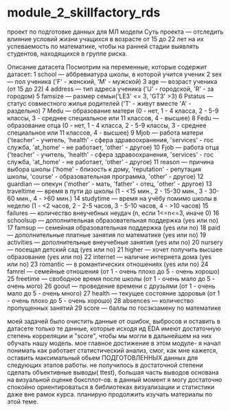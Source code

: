 # module_2_skillfactory_rds
проект по подготовке данных для МЛ модели
Суть проекта — отследить влияние условий жизни учащихся в возрасте от 15 до 22 лет на их успеваемость по математике, чтобы на ранней стадии выявлять студентов, находящихся в группе риска.

Описание датасета
Посмотрим на переменные, которые содержит датасет:
1 school — аббревиатура школы, в которой учится ученик
2 sex — пол ученика ('F' - женский, 'M' - мужской)
3 age — возраст ученика (от 15 до 22)
4 address — тип адреса ученика ('U' - городской, 'R' - за городом)
5 famsize — размер семьи('LE3' <= 3, 'GT3' >3)
6 Pstatus — статус совместного жилья родителей ('T' - живут вместе 'A' - раздельно)
7 Medu — образование матери (0 - нет, 1 - 4 класса, 2 - 5-9 классы, 3 - среднее специальное или 11 классов, 4 - высшее)
8 Fedu — образование отца (0 - нет, 1 - 4 класса, 2 - 5-9 классы, 3 - среднее специальное или 11 классов, 4 - высшее)
9 Mjob — работа матери ('teacher' - учитель, 'health' - сфера здравоохранения, 'services' - гос служба, 'at_home' - не работает, 'other' - другое)
10 Fjob — работа отца ('teacher' - учитель, 'health' - сфера здравоохранения, 'services' - гос служба, 'at_home' - не работает, 'other' - другое)
11 reason — причина выбора школы ('home' - близость к дому, 'reputation' - репутация школы, 'course' - образовательная программа, 'other' - другое)
12 guardian — опекун ('mother' - мать, 'father' - отец, 'other' - другое)
13 traveltime — время в пути до школы (1 - <15 мин., 2 - 15-30 мин., 3 - 30-60 мин., 4 - >60 мин.)
14 studytime — время на учёбу помимо школы в неделю (1 - <2 часов, 2 - 2-5 часов, 3 - 5-10 часов, 4 - >10 часов)
15 failures — количество внеучебных неудач (n, если 1<=n<=3, иначе 0)
16 schoolsup — дополнительная образовательная поддержка (yes или no)
17 famsup — семейная образовательная поддержка (yes или no)
18 paid — дополнительные платные занятия по математике (yes или no)
19 activities — дополнительные внеучебные занятия (yes или no)
20 nursery — посещал детский сад (yes или no)
21 higher — хочет получить высшее образование (yes или no)
22 internet — наличие интернета дома (yes или no)
23 romantic — в романтических отношениях (yes или no)
24 famrel — семейные отношения (от 1 - очень плохо до 5 - очень хорошо)
25 freetime — свободное время после школы (от 1 - очень мало до 5 - очень мого)
26 goout — проведение времени с друзьями (от 1 - очень мало до 5 - очень много)
27 health — текущее состояние здоровья (от 1 - очень плохо до 5 - очень хорошо)
28 absences — количество пропущенных занятий
29 score — баллы по госэкзамену по математике

моей задачей было очистить данные от ошибок, выбросов и оставить в датасете только те данные, которые исходя ид EDA имеют достаточную степень корреляции и "score", чтобы мы могли в дальнейшем на них обучать нашу модель.
мое главное достижение в этом модуле- я начал понимать как работает статистический анализ, смог, как мне кажется, оставить максимальный обьем ПОДГОТОВЛЕННЫХ данных для следующих этапов работы.
не получилось в достаточной степени сделать объективные выводы( ttest), большая часть выводов основана на визуальной оценке боксплот-ов.
в данный момент я могу достаточно спокойно ориентироваться в библиотеках визуализации и статистики даже вне рамок курса.
планирую продолжить изучать материалы по этой теме.
